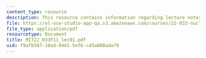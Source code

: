 ```yaml
---
content_type: resource
description: This resource contains information regarding lecture notes.
file: https://ol-ocw-studio-app-qa.s3.amazonaws.com/courses/22-033-nuclear-systems-design-project-fall-2011/f9afb58710ad84d15ef6c45a800ada79_MIT22_033F11_lec01.pdf
file_type: application/pdf
resourcetype: Document
title: MIT22_033F11_lec01.pdf
uid: f9afb587-10ad-84d1-5ef6-c45a800ada79
---
```

